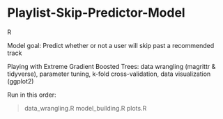 # Playlist-Skip-Predictor-Model
R

Model goal: Predict whether or not a user will skip past a recommended track

Playing with Extreme Gradient Boosted Trees:
data wrangling (magrittr & tidyverse), parameter tuning, k-fold cross-validation, data visualization (ggplot2)

Run in this order:
> data_wrangling.R
> model_building.R
> plots.R
